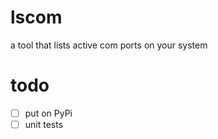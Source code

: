 # lscom

a tool that lists active com ports on your system

# todo 

- [ ] put on PyPi
- [ ] unit tests
